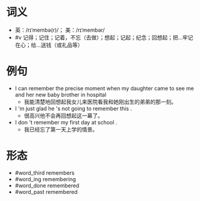 # 词义
- 英：/rɪˈmembə(r)/； 美：/rɪˈmembər/
- #v 记得；记住；记着，不忘（去做）；想起；记起；纪念；回想起；把…牢记在心；给…送钱（或礼品等）
# 例句
- I can remember the precise moment when my daughter came to see me and her new baby brother in hospital
	- 我能清楚地回想起我女儿来医院看我和她刚出生的弟弟的那一刻。
- I 'm just glad he 's not going to remember this .
	- 很高兴他不会再回想起这一幕了。
- I don 't remember my first day at school .
	- 我已经忘了第一天上学的情景。
# 形态
- #word_third remembers
- #word_ing remembering
- #word_done remembered
- #word_past remembered
